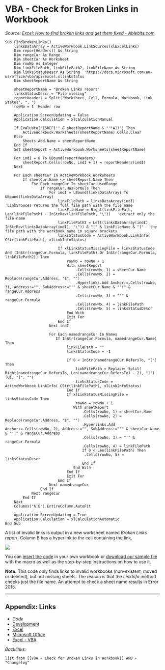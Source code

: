 # VBA - Check for Broken Links in Workbook

*Source: [Excel: How to find broken links and get them fixed - Ablebits.com](https://www.ablebits.com/office-addins-blog/2021/02/03/excel-find-fix-broken-links/)*

````VBA
Sub FindBrokenLinks()
    linksDataArray = ActiveWorkbook.LinkSources(xlExcelLinks)
    Dim reportHeaders() As String
    Dim rangeCur As Range
    Dim sheetCur As Worksheet
    Dim rowNo As Integer
    Dim linkFilePath, linkFilePath2, linkFileName As String
    Dim linksStatusDescr As String  'https://docs.microsoft.com/en-us/office/vba/api/excel.xllinkstatus
    Dim sheetReportName As String
 
    sheetReportName = "Broken Links report"
    linksStatusDescr = "File missing"
    reportHeaders = Split("Worksheet, Cell, Formula, Workbook, Link Status", ", ")
    rowNo = 1 'Header row
 
    Application.ScreenUpdating = False
    Application.Calculation = xlCalculationManual
 
    If Evaluate("ISREF('" & sheetReportName & "'!A1)") Then
        ActiveWorkbook.Worksheets(sheetReportName).Cells.Clear
    Else
        Sheets.Add.Name = sheetReportName
    End If
    Set sheetReport = ActiveWorkbook.Worksheets(sheetReportName)
 
    For indI = 0 To UBound(reportHeaders)
        sheetReport.Cells(rowNo, indI + 1) = reportHeaders(indI)
    Next
 
    For Each sheetCur In ActiveWorkbook.Worksheets
        If sheetCur.Name <> sheetReport.Name Then
            For Each rangeCur In sheetCur.UsedRange
                If rangeCur.HasFormula Then
                    For indI = LBound(linksDataArray) To UBound(linksDataArray)
                        linkFilePath = linksDataArray(indI)   'LinkSrouces returns the full file path with the file name
                        linkFileName = Right(linkFilePath, Len(linkFilePath) - InStrRev(linkFilePath, "\"))   'extract only the file name
                        linkFilePath2 = Left(linksDataArray(indI), InStrRev(linksDataArray(indI), "\")) & "[" & linkFileName & "]"  'the file path with the workbook name in square brackets
                        linksStatusCode = ActiveWorkbook.LinkInfo( CStr(linkFilePath), xlLinkInfoStatus)
 
                        If xlLinkStatusMissingFile = linksStatusCode And (InStr(rangeCur.Formula, linkFilePath) Or InStr(rangeCur.Formula, linkFilePath2)) Then
                            rowNo = rowNo + 1
                            With sheetReport
                                .Cells(rowNo, 1) = sheetCur.Name
                                .Cells(rowNo, 2) = Replace(rangeCur.Address, "$", "")
                                .Hyperlinks.Add Anchor:=.Cells(rowNo, 2), Address:="", SubAddress:="'" & sheetCur.Name & "'!" & rangeCur.Address
                                .Cells(rowNo, 3) = "'" & rangeCur.Formula
                                .Cells(rowNo, 4) = linkFilePath
                                .Cells(rowNo, 5) = linksStatusDescr
                            End With
                            Exit For
                        End If
                    Next indI
 
                    For Each namedrangeCur In Names
                       If InStr(rangeCur.Formula, namedrangeCur.Name) Then
                            linkFilePath = ""
                            linksStatusCode = -1
 
                            If 0 < InStr(namedrangeCur.RefersTo, "[") Then
                                linkFilePath = Replace( Split( Right(namedrangeCur.RefersTo, Len(namedrangeCur.RefersTo) - 2), "]")(0), "[", "")
                                linksStatusCode = ActiveWorkbook.LinkInfo( CStr(linkFilePath), xlLinkInfoStatus)
                            End If
                            If xlLinkStatusMissingFile = linksStatusCode Then
                                rowNo = rowNo + 1
                               With sheetReport
                                   .Cells(rowNo, 1) = sheetCur.Name
                                   .Cells(rowNo, 2) = Replace(rangeCur.Address, "$", "")
                                   .Hyperlinks.Add Anchor:=.Cells(rowNo, 2), Address:="", SubAddress:="'" & sheetCur.Name & "'!" & rangeCur.Address
                                   .Cells(rowNo, 3) = "'" & rangeCur.Formula
                                   .Cells(rowNo, 4) = linkFilePath
                                   If 0 < Len(linkFilePath) Then
                                    .Cells(rowNo, 5) = linksStatusDescr
                                   End If
                               End With
                            End If
                            Exit For
                        End If
                    Next namedrangeCur
                End If
            Next rangeCur
        End If
    Next
    Columns("A:E").EntireColumn.AutoFit
 
    Application.ScreenUpdating = True
    Application.Calculation = xlCalculationAutomatic
End Sub
````

A list of invalid links is output in a new worksheet named *Broken Links report*. Column B has a hyperlink to the cell containing the link.

![](https://i.imgur.com/k2WaJE6.png)

You can [insert the code](https://www.ablebits.com/office-addins-blog/2013/12/06/add-run-vba-macro-excel/) in your own workbook or [download our sample file](https://www.ablebits.com/office-addins-blog/2021/02/03/excel-find-fix-broken-links/#_Available_downloads:) with the macro as well as the step-by-step instructions on how to use it.

**Note.** This code only finds links to invalid workbooks (non-existent, moved or deleted), but not missing sheets. The reason is that the *LinkInfo* method checks just the file name. An attempt to check a sheet name results in Error 2015.

---

## Appendix: Links

* *Code*
* [Development](../../../../MOCs/Development.md)
* [Excel](../../../../../3-Resources/Tools/Microsoft%20Office/Excel/Excel.md)
* [Microsoft Office](../../../../../3-Resources/Tools/Microsoft%20Office/Microsoft%20Office.md)
* [Excel - VBA](../../../../../3-Resources/Tools/Microsoft%20Office/Excel/Excel%20-%20VBA.md)

*Backlinks:*

````dataview
list from [[VBA - Check for Broken Links in Workbook]] AND -"Changelog"
````
